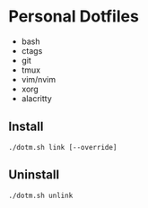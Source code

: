 # Personal Dotfiles

* bash
* ctags
* git
* tmux
* vim/nvim
* xorg
* alacritty

## Install
```
./dotm.sh link [--override]
```

## Uninstall
```
./dotm.sh unlink
```
